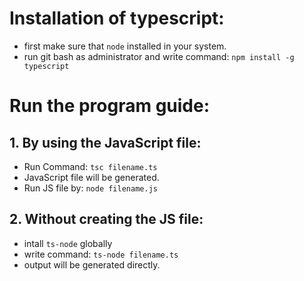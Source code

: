 # Installation of typescript:

- first make sure that `node` installed in your system.
- run git bash as administrator and write command: `npm install -g typescript`

# Run the program guide: 

## 1. By using the JavaScript file:

- Run Command: `tsc filename.ts`
- JavaScript file will be generated.
- Run JS file by: `node filename.js`

## 2. Without creating the JS file:

- intall `ts-node` globally
- write command: `ts-node filename.ts`
- output will be generated directly.